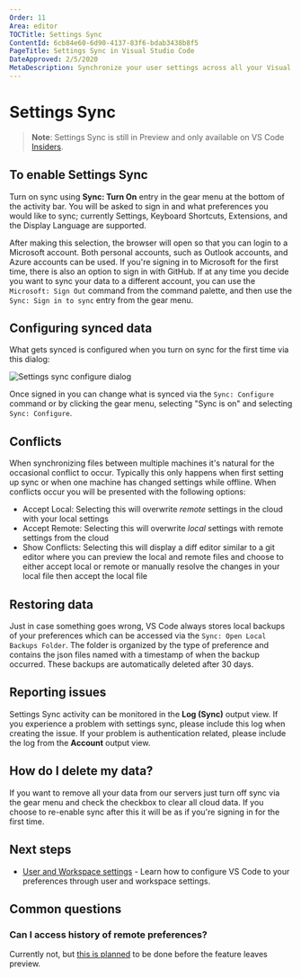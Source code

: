 ```yaml
---
Order: 11
Area: editor
TOCTitle: Settings Sync
ContentId: 6cb84e60-6d90-4137-83f6-bdab3438b8f5
PageTitle: Settings Sync in Visual Studio Code
DateApproved: 2/5/2020
MetaDescription: Synchronize your user settings across all your Visual Studio Code instances.
---
```

# Settings Sync

>**Note**: Settings Sync is still in Preview and only available on VS Code [Insiders](/insiders).

## To enable Settings Sync

Turn on sync using **Sync: Turn On** entry in the gear menu at the bottom of the activity bar. You will be asked to sign in and what preferences you would like to sync; currently Settings, Keyboard Shortcuts, Extensions, and the Display Language are supported.

After making this selection, the browser will open so that you can login to a Microsoft account. Both personal accounts, such as Outlook accounts, and Azure accounts can be used. If you're signing in to Microsoft for the first time, there is also an option to sign in with GitHub. If at any time you decide you want to sync your data to a different account, you can use the `Microsoft: Sign Out` command from the command palette, and then use the `Sync: Sign in to sync` entry from the gear menu.

## Configuring synced data

What gets synced is configured when you turn on sync for the first time via this dialog:

![Settings sync configure dialog](images/settings-sync/sync-configure.png)

Once signed in you can change what is synced via the `Sync: Configure` command or by clicking the gear menu, selecting "Sync is on" and selecting `Sync: Configure`.

## Conflicts

When synchronizing files between multiple machines it's natural for the occasional conflict to occur. Typically this only happens when first setting up sync or when one machine has changed settings while offline. When conflicts occur you will be presented with the following options:

- Accept Local: Selecting this will overwrite _remote_ settings in the cloud with your local settings
- Accept Remote: Selecting this will overwrite _local_ settings with remote settings from the cloud
- Show Conflicts: Selecting this will display a diff editor similar to a git editor where you can preview the local and remote files and choose to either accept local or remote or manually resolve the changes in your local file then accept the local file

## Restoring data

Just in case something goes wrong, VS Code always stores local backups of your preferences which can be accessed via the `Sync: Open Local Backups Folder`. The folder is organized by the type of preference and contains the json files named with a timestamp of when the backup occurred. These backups are automatically deleted after 30 days.

## Reporting issues

Settings Sync activity can be monitored in the **Log (Sync)** output view. If you experience a problem with settings sync, please include this log when creating the issue. If your problem is authentication related, please include the log from the **Account** output view.

## How do I delete my data?

If you want to remove all your data from our servers just turn off sync via the gear menu and check the checkbox to clear all cloud data. If you choose to re-enable sync after this it will be as if you're signing in for the first time.

## Next steps

* [User and Workspace settings](/docs/getstarted/settings.md) - Learn how to configure VS Code to your preferences through user and workspace settings.

## Common questions

### Can I access history of remote preferences?

Currently not, but [this is planned](https://github.com/microsoft/vscode/issues/85619) to be done before the feature leaves preview.
